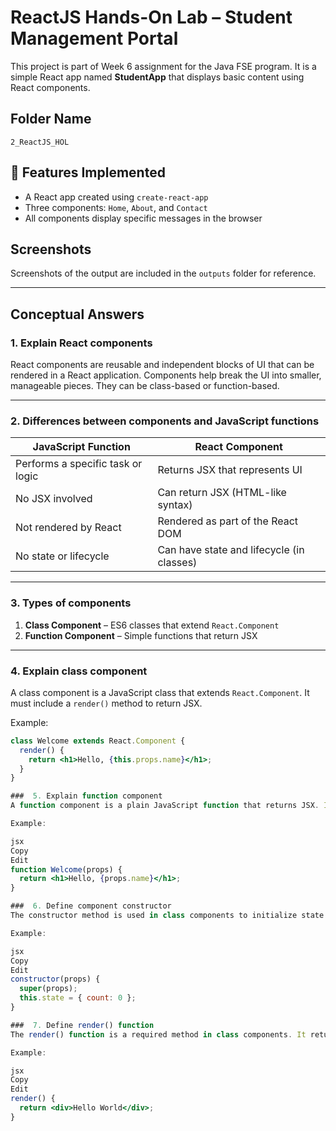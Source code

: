 # ReactJS Hands-On Lab – Student Management Portal

This project is part of Week 6 assignment for the Java FSE program. It is a simple React app named **StudentApp** that displays basic content using React components.

##  Folder Name
`2_ReactJS_HOL`

## 🔧 Features Implemented

- A React app created using `create-react-app`
- Three components: `Home`, `About`, and `Contact`
- All components display specific messages in the browser

## Screenshots

Screenshots of the output are included in the `outputs` folder for reference.

---

##  Conceptual Answers

###  1. Explain React components

React components are reusable and independent blocks of UI that can be rendered in a React application. Components help break the UI into smaller, manageable pieces. They can be class-based or function-based.

---

###  2. Differences between components and JavaScript functions

| JavaScript Function                | React Component                           |
|-----------------------------------|-------------------------------------------|
| Performs a specific task or logic | Returns JSX that represents UI            |
| No JSX involved                   | Can return JSX (HTML-like syntax)         |
| Not rendered by React             | Rendered as part of the React DOM         |
| No state or lifecycle             | Can have state and lifecycle (in classes) |

---

###  3. Types of components

1. **Class Component** – ES6 classes that extend `React.Component`
2. **Function Component** – Simple functions that return JSX

---

###  4. Explain class component

A class component is a JavaScript class that extends `React.Component`. It must include a `render()` method to return JSX.

Example:
```jsx
class Welcome extends React.Component {
  render() {
    return <h1>Hello, {this.props.name}</h1>;
  }
}

###  5. Explain function component
A function component is a plain JavaScript function that returns JSX. It is simpler and recommended for most use-cases today (with hooks).

Example:

jsx
Copy
Edit
function Welcome(props) {
  return <h1>Hello, {props.name}</h1>;
}

###  6. Define component constructor
The constructor method is used in class components to initialize state and bind methods.

Example:

jsx
Copy
Edit
constructor(props) {
  super(props);
  this.state = { count: 0 };
}

###  7. Define render() function
The render() function is a required method in class components. It returns JSX which is rendered to the DOM.

Example:

jsx
Copy
Edit
render() {
  return <div>Hello World</div>;
}





